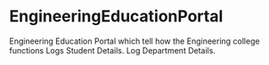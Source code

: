 # EngineeringEducationPortal
Engineering Education Portal which tell how the Engineering college functions
Logs Student Details.
Log Department Details.
